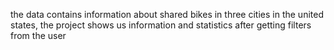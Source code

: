the data contains information about shared bikes in three cities in the united states, the project shows us information and statistics after getting filters from the user
